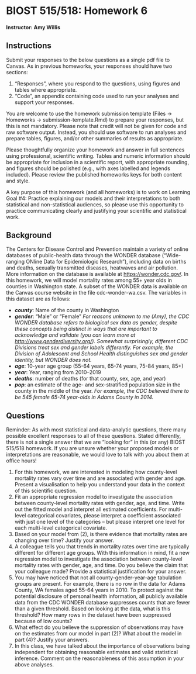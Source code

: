 # BIOST 515/518: Homework 6
#### Instructor:  Amy Willis

## Instructions
Submit your responses to the below questions as a single pdf file to Canvas. As in previous homeworks, your responses should have two sections:

1. “Responses”, where you respond to the questions, using figures and tables where appropriate.
2. “Code”, an appendix containing code used to run your analyses and support your responses.

You are welcome to use the homework submission template (Files → Homeworks → submission-template.Rmd) to prepare your responses, but this is not mandatory. Please note that credit will not be given for code and raw software output. Instead, you should use software to run analyses and prepare tables, figures, and/or
other summaries of results as appropriate.

Please thoughtfully organize your homework and answer in full sentences using professional, scientific writing. Tables and numeric information should be appropriate for inclusion in a scientific report, with appropriate rounding, and figures should be polished (e.g., with axes labelled and legends included). Please review the
published homeworks keys for both content and style.

A key purpose of this homework (and all homeworks) is to work on Learning Goal #4: Practice explaining our models and their interpretations to both statistical and non-statistical audiences, so please use this opportunity to practice communicating clearly and justifying your scientific and statistical work.

## Background

The Centers for Disease Control and Prevention maintain a variety of online databases of public-health data through the WONDER database (“Wide-ranging ONline Data for Epidemiologic Research”), including data on births and deaths, sexually transmitted diseases, heatwaves and air pollution. More information on the
database is available at https://wonder.cdc.gov/.
In this homework, we will model mortality rates among 55+ year olds in counties in Washington state. A subset of the WONDER data is available on the Canvas course website in the file cdc-wonder-wa.csv. 
The variables in this dataset are as follows:
- ***county***: Name of the county in Washington
- ***gender***: “Male” or “Female”
 *For reasons unknown to me (Amy), the CDC WONDER database refers to biological sex data as gender, despite these concepts being distinct in ways that are important to acknowledge and validate (you can learn more at http://www.genderdiversity.org/). Somewhat surprisingly, different CDC Divisions treat sex and gender labels differently. For example, the Division of Adolescent and School Health distinguishes sex and gender identity, but WONDER does not.*
- ***age***: 10-year age group (55-64 years, 65-74 years, 75-84 years, 85+)
- ***year***: Year, ranging from 2010–2019
- ***deaths***: number of deaths (for that county, sex, age, and year)
- ***pop***: an estimate of the age- and sex-stratified population size in the county in the middle of the year.
 *For example, the CDC believed there to be 545 female 65-74 year-olds in Adams County in 2014.*

## Questions
Reminder: As with most statistical and data-analytic questions, there many possible excellent
responses to all of these questions. Stated differently, there is not a single answer that we
are “looking for” in this (or any) BIOST 515/518 homework. If you are unsure whether your
proposed models or interpretations are reasonable, we would love to talk with you about them
at office hours!

1. For this homework, we are interested in modeling how county-level mortality rates vary over time and
are associated with gender and age. Present a visualisation to help you understand your data in the
context of this scientific question.
2. Fit an appropriate regression model to investigate the association between county-level mortality rates
with gender, age, and time. Write out the fitted model and interpret all estimated coefficients. For
multi-level categorical covariates, please interpret a coefficient associated with just one level of the
categories – but please interpret one level for each multi-level categorical covariate.
3. Based on your model from (2), is there evidence that mortality rates are changing over time? Justify
your answer.
4. A colleague tells you that trends in mortality rates over time are typically different for different age
groups. With this information in mind, fit a new regression model to investigate the association between
county-level mortality rates with gender, age, and time. Do you believe the claim that your colleague
made? Provide a statistical justification for your answer.
5. You may have noticed that not all county-gender-year-age tabulation groups are present. For example,
there is no row in the data for Adams County, WA females aged 55-64 years in 2010. To protect
against the potential disclosure of personal health information, all publicly available data from the
CDC WONDER database suppresses counts that are fewer than a given threshold. Based on looking at
the data, what is this threshold? How many rows in the dataset have been suppressed because of low
counts?
6. What effect do you believe the suppression of observations may have on the estimates from our model
in part (2)? What about the model in part (4)? Justify your answers.
7. In this class, we have talked about the importance of observations being independent for obtaining
reasonable estimates and valid statistical inference. Comment on the reasonableness of this assumption
in your above analyses.
